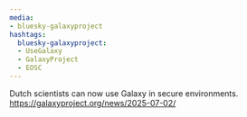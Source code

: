 ```yaml
---
media:
- bluesky-galaxyproject
hashtags:
  bluesky-galaxyproject:
  - UseGalaxy
  - GalaxyProject
  - EOSC
---
```

Dutch scientists can now use Galaxy in secure environments.
https://galaxyproject.org/news/2025-07-02/
